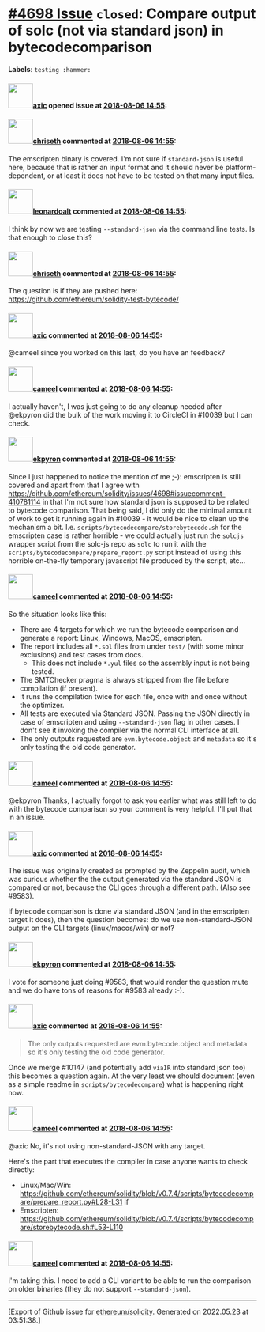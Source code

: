 # [\#4698 Issue](https://github.com/ethereum/solidity/issues/4698) `closed`: Compare output of solc (not via standard json) in bytecodecomparison
**Labels**: `testing :hammer:`


#### <img src="https://avatars.githubusercontent.com/u/20340?v=4" width="50">[axic](https://github.com/axic) opened issue at [2018-08-06 14:55](https://github.com/ethereum/solidity/issues/4698):



#### <img src="https://avatars.githubusercontent.com/u/9073706?v=4" width="50">[chriseth](https://github.com/chriseth) commented at [2018-08-06 14:55](https://github.com/ethereum/solidity/issues/4698#issuecomment-410781114):

The emscripten binary is covered. I'm not sure if `standard-json` is useful here, because that is rather an input format and it should never be platform-dependent, or at least it does not have to be tested on that many input files.

#### <img src="https://avatars.githubusercontent.com/u/504195?u=ce2facd14af9fd474ebff49f0d44891f56f7500f&v=4" width="50">[leonardoalt](https://github.com/leonardoalt) commented at [2018-08-06 14:55](https://github.com/ethereum/solidity/issues/4698#issuecomment-549868167):

I think by now we are testing `--standard-json` via the command line tests. Is that enough to close this?

#### <img src="https://avatars.githubusercontent.com/u/9073706?v=4" width="50">[chriseth](https://github.com/chriseth) commented at [2018-08-06 14:55](https://github.com/ethereum/solidity/issues/4698#issuecomment-549884995):

The question is if they are pushed here: https://github.com/ethereum/solidity-test-bytecode/

#### <img src="https://avatars.githubusercontent.com/u/20340?v=4" width="50">[axic](https://github.com/axic) commented at [2018-08-06 14:55](https://github.com/ethereum/solidity/issues/4698#issuecomment-719761522):

@cameel since you worked on this last, do you have an feedback?

#### <img src="https://avatars.githubusercontent.com/u/137030?v=4" width="50">[cameel](https://github.com/cameel) commented at [2018-08-06 14:55](https://github.com/ethereum/solidity/issues/4698#issuecomment-719767503):

I actually haven't, I was just going to do any cleanup needed after @ekpyron did the bulk of the work moving it to CircleCI in #10039 but I can check.

#### <img src="https://avatars.githubusercontent.com/u/1347491?v=4" width="50">[ekpyron](https://github.com/ekpyron) commented at [2018-08-06 14:55](https://github.com/ethereum/solidity/issues/4698#issuecomment-719770498):

Since I just happened to notice the mention of me ;-):
emscripten is still covered and apart from that I agree with https://github.com/ethereum/solidity/issues/4698#issuecomment-410781114 in that I'm not sure how standard json is supposed to be related to bytecode comparison.
That being said, I did only do the minimal amount of work to get it running again in #10039 - it would be nice to clean up the mechanism a bit. I.e. ``scripts/bytecodecompare/storebytecode.sh`` for the emscripten case is rather horrible - we could actually just run the ``solcjs`` wrapper script from the solc-js repo as ``solc`` to run it with the ``scripts/bytecodecompare/prepare_report.py`` script instead of using this horrible on-the-fly temporary javascript file produced by the script, etc...

#### <img src="https://avatars.githubusercontent.com/u/137030?v=4" width="50">[cameel](https://github.com/cameel) commented at [2018-08-06 14:55](https://github.com/ethereum/solidity/issues/4698#issuecomment-719775943):

So the situation looks like this:
- There are 4 targets for which we run the bytecode comparison and generate a report: Linux, Windows, MacOS, emscripten.
- The report includes all `*.sol` files from under `test/` (with some minor exclusions) and test cases from docs.
    - This does not include `*.yul` files so the assembly input is not being tested.
- The SMTChecker pragma is always stripped from the file before compilation (if present).
- It runs the compilation twice for each file, once with and once without the optimizer.
- All tests are executed via Standard JSON. Passing the JSON directly in case of emscripten and using `--standard-json` flag in other cases. I don't see it invoking the compiler via the normal CLI interface at all.
- The only outputs requested are `evm.bytecode.object` and `metadata` so it's only testing the old code generator.

#### <img src="https://avatars.githubusercontent.com/u/137030?v=4" width="50">[cameel](https://github.com/cameel) commented at [2018-08-06 14:55](https://github.com/ethereum/solidity/issues/4698#issuecomment-719778071):

@ekpyron Thanks, I actually forgot to ask you earlier what was still left to do with the bytecode comparison so your comment is very helpful. I'll put that in an issue.

#### <img src="https://avatars.githubusercontent.com/u/20340?v=4" width="50">[axic](https://github.com/axic) commented at [2018-08-06 14:55](https://github.com/ethereum/solidity/issues/4698#issuecomment-719778630):

The issue was originally created as prompted by the Zeppelin audit, which was curious whether the the output generated via the standard JSON is compared or not, because the CLI goes through a different path. (Also see #9583).

If bytecode comparison is done via standard JSON (and in the emscripten target it does), then the question becomes: do we use non-standard-JSON output on the CLI targets (linux/macos/win) or not?

#### <img src="https://avatars.githubusercontent.com/u/1347491?v=4" width="50">[ekpyron](https://github.com/ekpyron) commented at [2018-08-06 14:55](https://github.com/ethereum/solidity/issues/4698#issuecomment-719779299):

I vote for someone just doing #9583, that would render the question mute and we do have tons of reasons for #9583 already :-).

#### <img src="https://avatars.githubusercontent.com/u/20340?v=4" width="50">[axic](https://github.com/axic) commented at [2018-08-06 14:55](https://github.com/ethereum/solidity/issues/4698#issuecomment-719780867):

> The only outputs requested are evm.bytecode.object and metadata so it's only testing the old code generator.

Once we merge #10147 (and potentially add `viaIR` into standard json too) this becomes a question again. At the very least we should document (even as a simple readme in `scripts/bytecodecompare`) what is happening right now.

#### <img src="https://avatars.githubusercontent.com/u/137030?v=4" width="50">[cameel](https://github.com/cameel) commented at [2018-08-06 14:55](https://github.com/ethereum/solidity/issues/4698#issuecomment-719782201):

@axic No, it's not using non-standard-JSON with any target.

Here's the part that executes the compiler in case anyone wants to check directly:
- Linux/Mac/Win: https://github.com/ethereum/solidity/blob/v0.7.4/scripts/bytecodecompare/prepare_report.py#L28-L31 if 
- Emscripten: https://github.com/ethereum/solidity/blob/v0.7.4/scripts/bytecodecompare/storebytecode.sh#L53-L110

#### <img src="https://avatars.githubusercontent.com/u/137030?v=4" width="50">[cameel](https://github.com/cameel) commented at [2018-08-06 14:55](https://github.com/ethereum/solidity/issues/4698#issuecomment-733670839):

I'm taking this. I need to add a CLI variant to be able to run the comparison on older binaries (they do not support `--standard-json`).


-------------------------------------------------------------------------------



[Export of Github issue for [ethereum/solidity](https://github.com/ethereum/solidity). Generated on 2022.05.23 at 03:51:38.]
